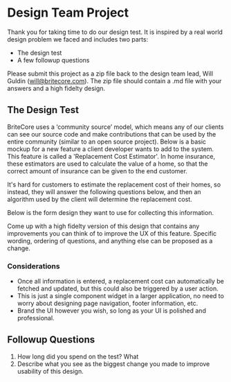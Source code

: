 # Design Team Project

Thank you for taking time to do our design test. It is inspired by a real world design problem we faced and includes two parts: 

* The design test
* A few followup questions

Please submit this project as a zip file back to the design team lead, Will Guldin (will@britecore.com). The zip file should contain a .md file with your answers and a high fidelty design.

## The Design Test

BriteCore uses a ‘community source’ model, which means any of our clients can see our source code and make contributions that can be used by the entire community (similar to an open source project). Below is a basic mockup for a new feature a client developer wants to add to the system. This feature is called a 'Replacement Cost Estimator'. In home insurance, these estimators are used to calculate the value of a home, so that the correct amount of insurance can be given to the end customer. 

It's hard for customers to estimate the replacement cost of their homes, so instead, they will answer the following questions below, and then an algorithm used by the client will determine the replacement cost. 

Below is the form design they want to use for collecting this information.



Come up with a high fidelty version of this design that contains any improvements you can think of to improve the UX of this feature. Specific wording, ordering of questions, and anything else can be proposed as a change.

### Considerations
* Once all information is entered, a replacement cost can automatically be fetched and updated, but this could also be triggered by a user action.
* This is just a single component widget in a larger application, no need to worry about designing page navigation, footer information, etc. 
* Brand the UI however you wish, so long as your UI is polished and professional.

## Followup Questions

1. How long did you spend on the test? What 
2. Describe what you see as the biggest change you made to improve usability of this design. 
